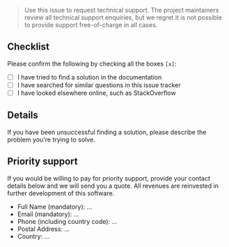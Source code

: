 > Use this issue to request technical support. The project maintainers review all technical support enquiries, but we regret it is not possible to provide support free-of-charge in all cases.

## Checklist

Please confirm the following by checking all the boxes `[x]`:

- [ ] I have tried to find a solution in the documentation
- [ ] I have searched for similar questions in this issue tracker
- [ ] I have looked elsewhere online, such as StackOverflow

## Details

If you have been unsuccessful finding a solution, please describe the problem you're trying to solve.

## Priority support

If you would be willing to pay for priority support, provide your contact details below and we will send you a quote. All revenues are reinvested in further development of this software.

- Full Name (mandatory): ...
- Email (mandatory): ...
- Phone (including country code): ...
- Postal Address: ...
- Country: ...
